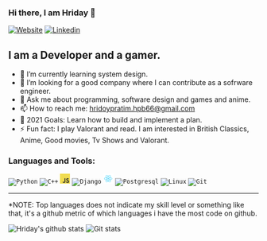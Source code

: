 ### Hi there, I am Hriday 👋

[![Website](https://img.shields.io/website?down_color=red&down_message=Down&label=thehazarika.com&style=for-the-badge&up_message=UP&url=http%3A%2F%2Fthehazarika.com)](https://thesortingfactory.com)
[![Linkedin](https://img.shields.io/badge/linkedin-%230077B5.svg?&style=for-the-badge&logo=linkedin&logoColor=white)](https://www.linkedin.com/in/hridaypratim/)

## I am a Developer and a gamer.

- 🌱 I’m currently learning system design.
- 👯 I’m looking for a good company where I can contribute as a sofrware engineer.
- 💬 Ask me about programming, software design and games and anime.
- 📫 How to reach me: hridoypratim.hpb66@gmail.com  
- 🥅 2021 Goals: Learn how to build and implement a plan.
- ⚡ Fun fact: I play Valorant and read. I am interested in British Classics, Anime, Good movies, Tv Shows and Valorant. 

<!-- ### Connect with me:

[<img align="left" alt="thehazarika.com" width="22px" src="https://raw.githubusercontent.com/iconic/open-iconic/master/svg/globe.svg" />][website]
[<img align="left" alt="theHazarika | Twitter" width="22px" src="https://cdn.jsdelivr.net/npm/simple-icons@v3/icons/twitter.svg" />][twitter]
[<img align="left" alt="Malay Hazarika | LinkedIn" width="22px" src="https://cdn.jsdelivr.net/npm/simple-icons@v3/icons/linkedin.svg" />][linkedin]
[<img align="left" alt="thehazarika | Instagram" width="22px" src="https://cdn.jsdelivr.net/npm/simple-icons@v3/icons/instagram.svg" />][instagram]

<br/> -->

### Languages and Tools:

<code><img height="20" alt="Python" src="https://raw.githubusercontent.com/malayh/malayh/main/assert/python.png"></code>
<code><img height="20" alt="C++" src="https://raw.githubusercontent.com/malayh/malayh/main/assert/cpp.png"></code>
<code><img height="20" alt="Javascript" src="https://raw.githubusercontent.com/github/explore/80688e429a7d4ef2fca1e82350fe8e3517d3494d/topics/javascript/javascript.png"></code>
<code><img height="20" alt="Django" src="https://raw.githubusercontent.com/malayh/malayh/main/assert/django.png"></code>
<code><img height="20" alt="React" src="https://raw.githubusercontent.com/github/explore/80688e429a7d4ef2fca1e82350fe8e3517d3494d/topics/react/react.png"></code>
<code><img height="20" alt="Postgresql" src="https://raw.githubusercontent.com/malayh/malayh/main/assert/postgres.svg"></code>
<code><img height="20" alt="Linux" src="https://raw.githubusercontent.com/malayh/malayh/main/assert/linux.png"></code>
<code><img height="20" alt="Git" src="https://raw.githubusercontent.com/malayh/malayh/main/assert/git.png"></code>

---

*NOTE: Top languages does not indicate my skill level or something like that, it's a github metric of which languages i have the most code on github. 

![Hriday's github stats](https://github-readme-stats.vercel.app/api?username=hpb66&count_private=true&hide=prs,issues,contribs)
![Git stats](https://github-readme-stats.vercel.app/api/top-langs/?username=hpb66&layout=compact)

[website]: https://thesortingfactory.com
[twitter]: https://twitter.com/HridayPratim/
[instagram]: https://www.instagram.com/thesortinggame/
[linkedin]: https://www.linkedin.com/in/hridaypratim/


